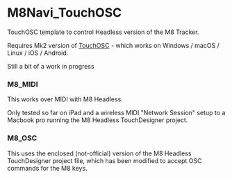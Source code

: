 # M8Navi_TouchOSC

TouchOSC template to control Headless version of the M8 Tracker.

Requires Mk2 version of [TouchOSC](https://hexler.net/touchosc) - which works on Windows / macOS / Linux / iOS / Android.

Still a bit of a work in progress

### M8_MIDI

This works over MIDI with M8 Headless. 

Only tested so far on iPad and a wireless MIDI "Network Session" setup to a Macbook pro running the M8 Headless TouchDesigner project.


### M8_OSC

This uses the enclosed (not-official) version of the M8 Headless TouchDesigner project file, which has been modified to accept OSC commands for the M8 keys.